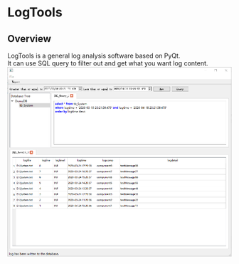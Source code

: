 # LogTools
## **Overview**
LogTools is a general log analysis software based on PyQt.  
It can use SQL query to filter out and get what you want log content.  
![MainGUI](https://github.com/XOB-CN/LogTools/raw/master/guide/picture/Main_GUI.png)
